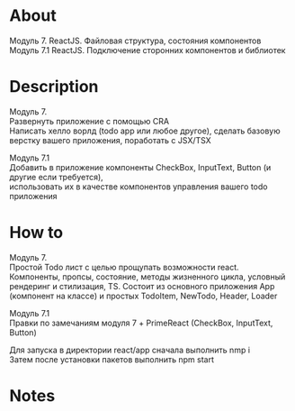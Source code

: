 # About

Модуль 7. ReactJS. Файловая структура, состояния компонентов
Модуль 7.1 ReactJS. Подключение сторонних компонентов и библиотек

# Description

Модуль 7.<br>
Развернуть приложение с помощью CRA<br>
Написать хелло ворлд (todo app или любое другое), сделать базовую верстку вашего приложения, поработать с JSX/TSX<br>

Модуль 7.1<br>
Добавить в приложение компоненты CheckBox, InputText, Button (и другие если требуется),<br>
использовать их в качестве компонентов управления вашего todo приложения

# How to

Модуль 7.<br>
Простой Todo лист с целью прощупать возможности react.<br>
Компоненты, пропсы, состояние, методы жизненного цикла, условный рендеринг и стилизация, TS.
Состоит из основного приложения App (компонент на классе) и простых TodoItem, NewTodo, Header, Loader

Модуль 7.1<br>
Правки по замечаниям модуля 7 + PrimeReact (CheckBox, InputText, Button)

Для запуска в директории react/app сначала выполнить nmp i<br>
Затем после установки пакетов выполнить npm start

# Notes
